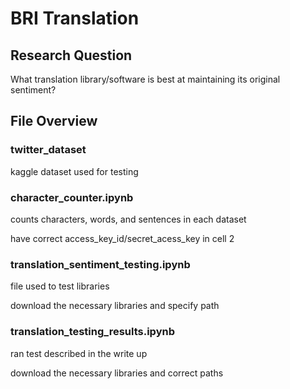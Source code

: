 # BRI Translation

## Research Question
What translation library/software is best at maintaining its original sentiment?
## File Overview

### twitter_dataset
kaggle dataset used for testing

### character_counter.ipynb
counts characters, words, and sentences in each dataset

have correct access_key_id/secret_acess_key in cell 2

### translation_sentiment_testing.ipynb
file used to test libraries

download the necessary libraries and specify path

### translation_testing_results.ipynb
ran test described in the write up

download the necessary libraries and correct paths
